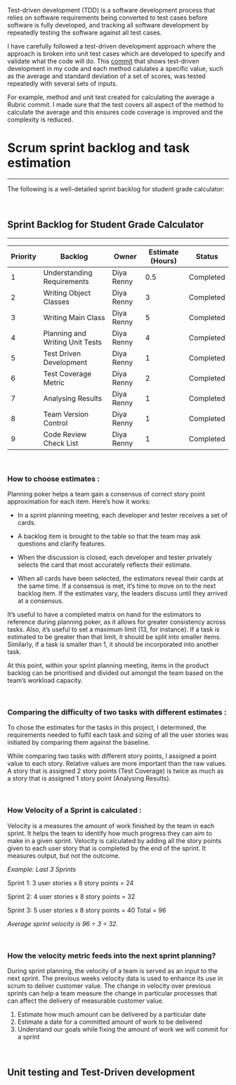 
Test-driven development (TDD) is a software development process that relies on software requirements being converted to test cases before software is fully developed, and tracking all software development by repeatedly testing the software against all test cases.

I have carefully followed a test-driven development approach where the approach is broken into unit test cases which are developed to specify and validate what the code will do. This [commit](https://github.com/diyarenny/guide-for-best-practices-CA2/commit/0a96cc81d4b5aa4cdc9bf0873fafe5af872954ad) that shows test-driven development in my code and each method calulates a specific value, such as the average and standard deviation of a set of scores, was tested repeatedly with several sets of inputs. 

For example, method and unit test created for calculating the average a Rubric commit. I made sure that the test covers all aspect of the method to calculate the average and this ensures code coverage is improved and the complexity is reduced.




# Scrum sprint backlog and task estimation

---

The following is a well-detailed sprint backlog for student grade calculator:

&nbsp;
## Sprint Backlog for Student Grade Calculator

---  

| Priority | Backlog | Owner | Estimate (Hours) | Status |
| ------ | ----------- |------ | ------- |------- |
| 1   | Understanding Requirements | Diya Renny | 0.5 | Completed |
| 2 | Writing Object Classes |Diya Renny | 3 | Completed |
| 3    | Writing Main Class|Diya Renny | 5 | Completed |
| 4    | Planning and Writing Unit Tests|Diya Renny | 4 | Completed |
| 5   | Test Driven Development | Diya Renny | 1 | Completed |
| 6    | Test Coverage Metric| Diya Renny | 2 | Completed |
| 7    | Analysing Results | Diya Renny | 1 | Completed |
| 8   | Team Version Control | Diya Renny | 1 | Completed |
| 9   | Code Review Check List | Diya Renny | 1 | Completed |

&nbsp;
### How to choose estimates :
Planning poker helps a team gain a consensus of correct story point approximation for each item. Here’s how it works:
* In a sprint planning meeting, each developer and tester receives a set of cards.

* A backlog item is brought to the table so that the team may ask questions and clarify features.

* When the discussion is closed, each developer and tester privately selects the card that most accurately reflects their estimate.

* When all cards have been selected, the estimators reveal their cards at the same time. If a consensus is met, it’s time to move on to the next backlog item. If the estimates vary, the leaders discuss until they arrived at a consensus.

It’s useful to have a completed matrix on hand for the estimators to reference during planning poker, as it allows for greater consistency across tasks. Also, it’s useful to set a maximum limit (13, for instance). If a task is estimated to be greater than that limit, it should be split into smaller items. Similarly, if a task is smaller than 1, it should be incorporated into another task.

At this point, within your sprint planning meeting, items in the product backlog can be prioritised and divided out amongst the team based on the team’s workload capacity.

&nbsp; 
### Comparing the difficulty of two tasks with different estimates :

To chose the estimates for the tasks in this project, I determined, the requirements needed to fulfil each task and sizing of all the user stories was initiated by comparing them against the baseline.

While comparing two tasks with different story points, I assigned a point value to each story. Relative values are more important than the raw values. A story that is assigned 2 story points (Test Coverage) is twice as much as a story that is assigned 1 story point (Analysing Results).

&nbsp; 
### How Velocity of a Sprint is calculated :
Velocity is a measures the amount of work finished by the team in each sprint. It helps the team to identify how much progress they can aim to make in a given sprint. Velocity is calculated by adding all the story points given to each user story that is completed by the end of the sprint. It measures output, but not the outcome.

_Example: Last 3 Sprints_

Sprint 1: 3 user stories x 8 story points = 24

Sprint 2: 4 user stories x 8 story points = 32

Sprint 3: 5 user stories x 8 story points = 40
Total = 96

*Average sprint velocity is 96 ÷ 3 = 32.*

&nbsp; 
### How the velocity metric feeds into the next sprint planning?
During sprint planning, the velocity of a team is served as an input to the next sprint. The previous weeks velocity data is used to enhance its use in scrum to deliver customer value. The change in velocity over previous sprints can help a team measure the change in particular processes that can affect the delivery of measurable customer value.

1. Estimate how much amount can be delivered by a particular date
2. Estimate a date for a committed amount of work to be delivered
3. Understand our goals while fixing the amount of work we will commit for a sprint

&nbsp;
## Unit testing and Test-Driven development





